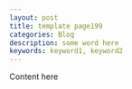 ```yaml
---
layout: post
title: template page199
categories: Blog
description: some word here
keywords: keyword1, keyword2
---
```


Content here
